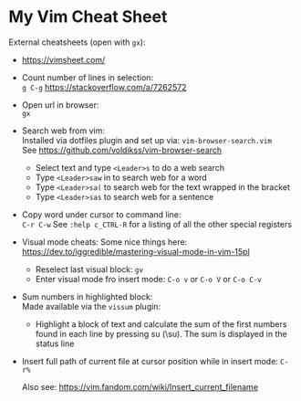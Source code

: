 My Vim Cheat Sheet
==================

External cheatsheets (open with `gx`):
* https://vimsheet.com/

* Count number of lines in selection:  
    `g C-g`
    https://stackoverflow.com/a/7262572

* Open url in browser:  
    `gx`

* Search web from vim:  
    Installed via dotfiles plugin and set up via: `vim-browser-search.vim`  
    See https://github.com/voldikss/vim-browser-search
    * Select text and type `<Leader>s` to do a web search
    * Type `<Leader>saw` in to search web for a word
    * Type `<Leader>sa(` to search web for the text wrapped in the bracket
    * Type `<Leader>sas` to search web for a sentence

* Copy word under cursor to command line:  
    `C-r C-w`
    See `:help c_CTRL-R` for a listing of all the other special registers

* Visual mode cheats:
    Some nice things here: https://dev.to/iggredible/mastering-visual-mode-in-vim-15pl

    * Reselect last visual block: `gv`
    * Enter visual mode fro insert mode: `C-o v` or `C-o V` or `C-o C-v`

* Sum numbers in highlighted block:  
    Made available via the `vissum` plugin:
    * Highlight a block of text and calculate the sum of the first numbers
        found in each line by pressing <Leader>su (\su). The sum is displayed
        in the status line

* Insert full path of current file at cursor position while in insert mode:
    `C-r%`

    Also see: https://vim.fandom.com/wiki/Insert_current_filename

